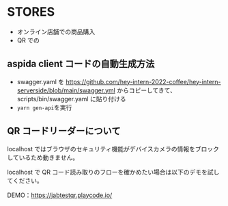 # STORES

- オンライン店舗での商品購入
- QR での

## aspida client コードの自動生成方法

- swagger.yaml を https://github.com/hey-intern-2022-coffee/hey-intern-serverside/blob/main/swagger.yml からコピーしてきて、scripts/bin/swagger.yaml に貼り付ける
- `yarn gen-api`を実行

## QR コードリーダーについて

localhost ではブラウザのセキュリティ機能がデバイスカメラの情報をブロックしているため動きません。

<!-- deploy環境では動作します。 -->

localhost で QR コード読み取りのフローを確かめたい場合は以下のデモを試してください。

DEMO：https://jabtestqr.playcode.io/
